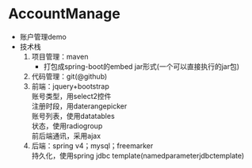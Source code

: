 # AccountManage
* 账户管理demo  
* 技术栈  
	1. 项目管理：maven  
		- 打包成spring-boot的embed jar形式(一个可以直接执行的jar包)  
	2. 代码管理：git(@github)  
	3. 前端：jquery+bootstrap  
		账号类型，用select2控件  
		注册时段，用daterangepicker  
		账号列表，使用datatables  
		状态，使用radiogroup  
		前后端通讯，采用ajax  
	4. 后端：spring v4；mysql；freemarker  
		持久化，使用spring jdbc template(namedparameterjdbctemplate)
